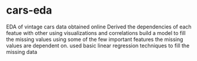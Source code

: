 # cars-eda
EDA of vintage cars data obtained online
Derived the dependencies of each featue with other using visualizations and correlations
build a model to fill the missing values using some of the few important features the missing values are dependent on.
used basic linear regression techniques to fill the missing data
